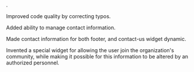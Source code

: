 .

Improved code quality by correcting typos.

Added ability to manage contact information.

Made contact information for both footer, and contact-us widget dynamic.

Invented a special widget for allowing the user join the organization's community, while making it possible for this information to be altered by an authorized personnel.